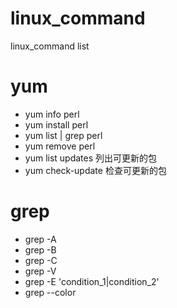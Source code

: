# linux_command
linux_command list

# yum
  * yum info perl
  * yum install perl
  * yum list | grep perl
  * yum remove perl
  * yum list updates  列出可更新的包
  * yum check-update  检查可更新的包
  
#  grep
  * grep -A
  * grep -B
  * grep -C
  * grep -V
  * grep -E 'condition_1|condition_2'
  * grep --color
